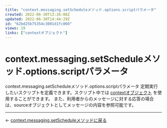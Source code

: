 ```yaml
---
title: "context.messaging.setScheduleメソッド.options.scriptパラメータ"
created: 2022-06-30T13:26:08Z
updated: 2022-06-30T14:44:29Z
id: "62bd25b75354c3001d1fc060"
views: 19
links: ["contextオブジェクト"]
---
```


# context.messaging.setScheduleメソッド.options.scriptパラメータ

context.messaging.setScheduleメソッド.options.scriptパラメータ
定期実行したいスクリプトを定義できます。スクリプト中では [contextオブジェクト](contextオブジェクト.md) を使用することができます。
また、利用者からのメッセージに対する応答の場合は、sourceオブジェクトとしてメッセージの内容を参照可能です。


---

← [context.messaging.setScheduleメソッドに戻る](context.messaging.setScheduleメソッド.md)